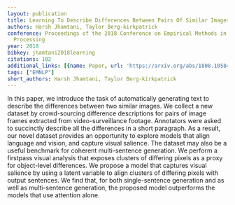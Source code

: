 ```yaml
---
layout: publication
title: Learning To Describe Differences Between Pairs Of Similar Images
authors: Harsh Jhamtani, Taylor Berg-kirkpatrick
conference: Proceedings of the 2018 Conference on Empirical Methods in Natural Language
  Processing
year: 2018
bibkey: jhamtani2018learning
citations: 102
additional_links: [{name: Paper, url: 'https://arxiv.org/abs/1808.10584'}]
tags: ["EMNLP"]
short_authors: Harsh Jhamtani, Taylor Berg-kirkpatrick
---
```

In this paper, we introduce the task of automatically generating text to
describe the differences between two similar images. We collect a new dataset
by crowd-sourcing difference descriptions for pairs of image frames extracted
from video-surveillance footage. Annotators were asked to succinctly describe
all the differences in a short paragraph. As a result, our novel dataset
provides an opportunity to explore models that align language and vision, and
capture visual salience. The dataset may also be a useful benchmark for
coherent multi-sentence generation. We perform a firstpass visual analysis that
exposes clusters of differing pixels as a proxy for object-level differences.
We propose a model that captures visual salience by using a latent variable to
align clusters of differing pixels with output sentences. We find that, for
both single-sentence generation and as well as multi-sentence generation, the
proposed model outperforms the models that use attention alone.
